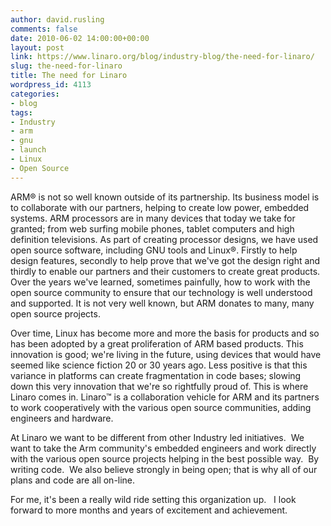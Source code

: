 ```yaml
---
author: david.rusling
comments: false
date: 2010-06-02 14:00:00+00:00
layout: post
link: https://www.linaro.org/blog/industry-blog/the-need-for-linaro/
slug: the-need-for-linaro
title: The need for Linaro
wordpress_id: 4113
categories:
- blog
tags:
- Industry
- arm
- gnu
- launch
- Linux
- Open Source
---
```


ARM® is not so well known outside of its partnership. Its business model is to collaborate with our partners, helping to create low power, embedded systems. ARM processors are in many devices that today we take for granted; from web surfing mobile phones, tablet computers and high definition televisions. As part of creating processor designs, we have used open source software, including GNU tools and Linux®. Firstly to help design features, secondly to help prove that we've got the design right and thirdly to enable our partners and their customers to create great products. Over the years we've learned, sometimes painfully, how to work with the open source community to ensure that our technology is well understood and supported. It is not very well known, but ARM donates to many, many open source projects.

Over time, Linux has become more and more the basis for products and so has been adopted by a great proliferation of ARM based products. This innovation is good; we're living in the future, using devices that would have seemed like science fiction 20 or 30 years ago. Less positive is that this variance in platforms can create fragmentation in code bases; slowing down this very innovation that we're so rightfully proud of. This is where Linaro comes in. Linaro™ is a collaboration vehicle for ARM and its partners to work cooperatively with the various open source communities, adding engineers and hardware.

At Linaro we want to be different from other Industry led initiatives.  We want to take the Arm community's embedded engineers and work directly with the various open source projects helping in the best possible way.  By writing code.  We also believe strongly in being open; that is why all of our plans and code are all on-line.

For me, it's been a really wild ride setting this organization up.   I look forward to more months and years of excitement and achievement.
